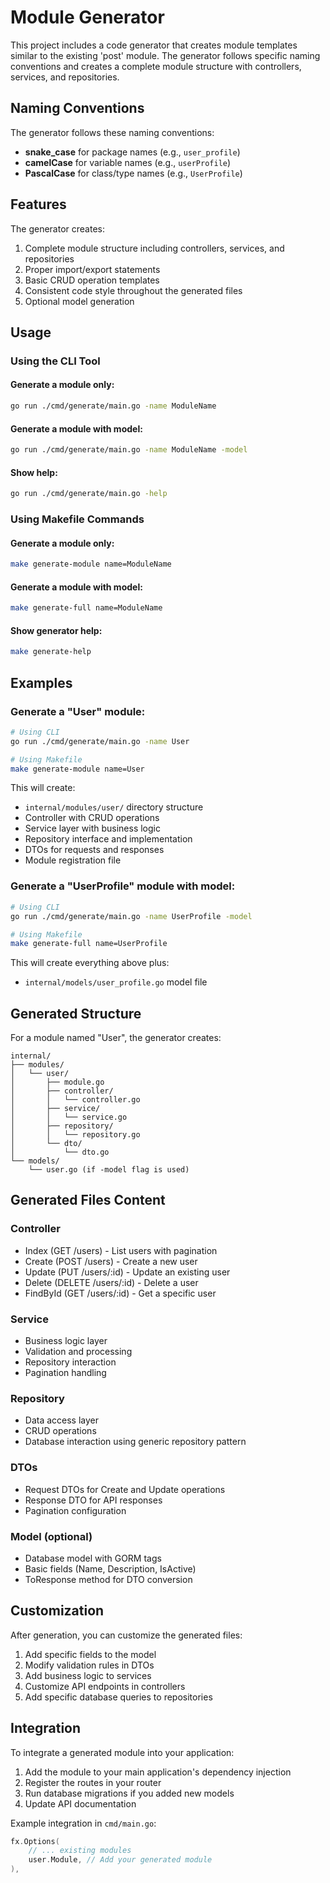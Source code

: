 # Module Generator

This project includes a code generator that creates module templates similar to the existing 'post' module. The generator follows specific naming conventions and creates a complete module structure with controllers, services, and repositories.

## Naming Conventions

The generator follows these naming conventions:
- **snake_case** for package names (e.g., `user_profile`)
- **camelCase** for variable names (e.g., `userProfile`)
- **PascalCase** for class/type names (e.g., `UserProfile`)

## Features

The generator creates:
1. Complete module structure including controllers, services, and repositories
2. Proper import/export statements
3. Basic CRUD operation templates
4. Consistent code style throughout the generated files
5. Optional model generation

## Usage

### Using the CLI Tool

#### Generate a module only:
```bash
go run ./cmd/generate/main.go -name ModuleName
```

#### Generate a module with model:
```bash
go run ./cmd/generate/main.go -name ModuleName -model
```

#### Show help:
```bash
go run ./cmd/generate/main.go -help
```

### Using Makefile Commands

#### Generate a module only:
```bash
make generate-module name=ModuleName
```

#### Generate a module with model:
```bash
make generate-full name=ModuleName
```

#### Show generator help:
```bash
make generate-help
```

## Examples

### Generate a "User" module:
```bash
# Using CLI
go run ./cmd/generate/main.go -name User

# Using Makefile
make generate-module name=User
```

This will create:
- `internal/modules/user/` directory structure
- Controller with CRUD operations
- Service layer with business logic
- Repository interface and implementation
- DTOs for requests and responses
- Module registration file

### Generate a "UserProfile" module with model:
```bash
# Using CLI
go run ./cmd/generate/main.go -name UserProfile -model

# Using Makefile
make generate-full name=UserProfile
```

This will create everything above plus:
- `internal/models/user_profile.go` model file

## Generated Structure

For a module named "User", the generator creates:

```
internal/
├── modules/
│   └── user/
│       ├── module.go
│       ├── controller/
│       │   └── controller.go
│       ├── service/
│       │   └── service.go
│       ├── repository/
│       │   └── repository.go
│       └── dto/
│           └── dto.go
└── models/
    └── user.go (if -model flag is used)
```

## Generated Files Content

### Controller
- Index (GET /users) - List users with pagination
- Create (POST /users) - Create a new user
- Update (PUT /users/:id) - Update an existing user
- Delete (DELETE /users/:id) - Delete a user
- FindById (GET /users/:id) - Get a specific user

### Service
- Business logic layer
- Validation and processing
- Repository interaction
- Pagination handling

### Repository
- Data access layer
- CRUD operations
- Database interaction using generic repository pattern

### DTOs
- Request DTOs for Create and Update operations
- Response DTO for API responses
- Pagination configuration

### Model (optional)
- Database model with GORM tags
- Basic fields (Name, Description, IsActive)
- ToResponse method for DTO conversion

## Customization

After generation, you can customize the generated files:
1. Add specific fields to the model
2. Modify validation rules in DTOs
3. Add business logic to services
4. Customize API endpoints in controllers
5. Add specific database queries to repositories

## Integration

To integrate a generated module into your application:
1. Add the module to your main application's dependency injection
2. Register the routes in your router
3. Run database migrations if you added new models
4. Update API documentation

Example integration in `cmd/main.go`:
```go
fx.Options(
    // ... existing modules
    user.Module, // Add your generated module
),
```